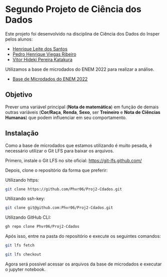 # Segundo Projeto de Ciência dos Dados

Este projeto foi desenvolvido na disciplina de Ciência dos Dados do Insper pelos alunos:

- [Henrique Leite dos Santos][henrique]
- [Pedro Henrique Viegas Ribeiro][pedro]
- [Vitor Hideki Pereira Katakura][vitor]

Utilizamos a base de microdados do ENEM 2022 para realizar a análise.

- [Base de Microdados do ENEM 2022][microdados]

## Objetivo

Prever uma variável principal (**Nota de matemática**) em função de demais outras variáveis (**Cor/Raça**, **Renda**, **Sexo**, ser **Treineiro** e **Nota de Ciências Humanas**) que podem influenciar em seu comportamento.

## Instalação

Como a base de microdados que estamos utilizando é muito pesada, é necessário utilizar o Git LFS para baixar os arquivos.

Primero, instale o Git LFS no site oficial: <https://git-lfs.github.com/>

Depois, clone o repositório da forma que preferir:

Utilizando https:

```bash
git clone https://github.com/Phvr06/Proj2-Cdados.git
```

Utilizando ssh-key:

```bash
git clone git@github.com:Phvr06/Proj2-Cdados.git
```

Utilizando GitHub CLI:

```bash
gh repo clone Phvr06/Proj2-Cdados
```

Após isso, entre na pasta do repositório e execute os seguintes comandos:

```bash
git lfs fetch
```

```bash
git lfs checkout
```

Agora será possível acessar os arquivos da base de microdados e executar o jupyter notebook.

[henrique]: https://github.com/Rkzzin
[pedro]: https://github.com/Phvr06
[vitor]: https://github.com/thevitorhideki
[microdados]: https://www.gov.br/inep/pt-br/acesso-a-informacao/dados-abertos/microdados/enem
